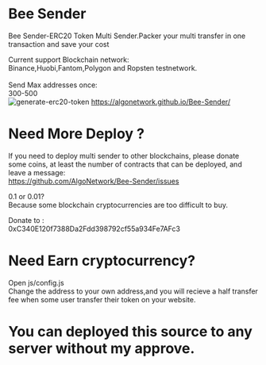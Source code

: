 # Bee Sender
Bee Sender-ERC20 Token Multi Sender.Packer your multi transfer in one transaction and save your cost

Current support Blockchain network:<br>
Binance,Huobi,Fantom,Polygon and Ropsten testnetwork.<br><br>
Send Max addresses once:<br>
300-500<br>
<img src="https://github.com/AlgoNetwork/Bee-Sender/blob/main/sender.png" alt="generate-erc20-token">
https://algonetwork.github.io/Bee-Sender/

# Need More Deploy ?
If you need to deploy multi sender to other blockchains, please donate some coins, at least the number of contracts that can be deployed, and leave a message:<br>
https://github.com/AlgoNetwork/Bee-Sender/issues<br>

0.1 or 0.01?<br>
Because some blockchain cryptocurrencies are too difficult to buy.<br>

Donate to :<br>
0xC340E120f7388Da2Fdd398792cf55a934Fe7AFc3<br>


# Need Earn cryptocurrency?
Open js/config.js<br>
Change the address to your own address,and you will recieve a half transfer fee when some user transfer their token on your website.<br>

# You can deployed this source to any server without my approve.
